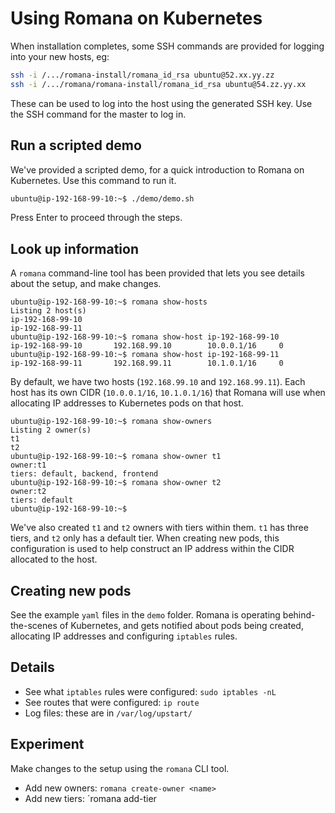# Using Romana on Kubernetes

When installation completes, some SSH commands are provided for logging into your new hosts, eg:
```bash
ssh -i /.../romana-install/romana_id_rsa ubuntu@52.xx.yy.zz
ssh -i /.../romana/romana-install/romana_id_rsa ubuntu@54.zz.yy.xx
```

These can be used to log into the host using the generated SSH key. Use the SSH command for the master to log in.

## Run a scripted demo

We've provided a scripted demo, for a quick introduction to Romana on Kubernetes. Use this command to run it.
```bash
ubuntu@ip-192-168-99-10:~$ ./demo/demo.sh 
```

Press Enter to proceed through the steps.

## Look up information

A `romana` command-line tool has been provided that lets you see details about the setup, and make changes.
```sh-session
ubuntu@ip-192-168-99-10:~$ romana show-hosts
Listing 2 host(s)
ip-192-168-99-10
ip-192-168-99-11
ubuntu@ip-192-168-99-10:~$ romana show-host ip-192-168-99-10
ip-192-168-99-10       192.168.99.10        10.0.0.1/16     0
ubuntu@ip-192-168-99-10:~$ romana show-host ip-192-168-99-11
ip-192-168-99-11       192.168.99.11        10.1.0.1/16     0
```
By default, we have two hosts (`192.168.99.10` and `192.168.99.11`). Each host has its own CIDR (`10.0.0.1/16`, `10.1.0.1/16`) that Romana will use when allocating IP addresses to Kubernetes pods on that host.

```sh-session
ubuntu@ip-192-168-99-10:~$ romana show-owners
Listing 2 owner(s)
t1                              
t2                              
ubuntu@ip-192-168-99-10:~$ romana show-owner t1
owner:t1                              
tiers: default, backend, frontend
ubuntu@ip-192-168-99-10:~$ romana show-owner t2
owner:t2                              
tiers: default
ubuntu@ip-192-168-99-10:~$ 
```

We've also created `t1` and `t2` owners with tiers within them. `t1` has three tiers, and `t2` only has a default tier.
When creating new pods, this configuration is used to help construct an IP address within the CIDR allocated to the host.

## Creating new pods

See the example `yaml` files in the `demo` folder. Romana is operating behind-the-scenes of Kubernetes, and gets notified about pods being created, allocating IP addresses and configuring `iptables` rules.

## Details

- See what `iptables` rules were configured: `sudo iptables -nL`
- See routes that were configured: `ip route`
- Log files: these are in `/var/log/upstart/`

## Experiment

Make changes to the setup using the `romana` CLI tool.
- Add new owners: `romana create-owner <name>`
- Add new tiers: `romana add-tier <owner> <tier-name>


